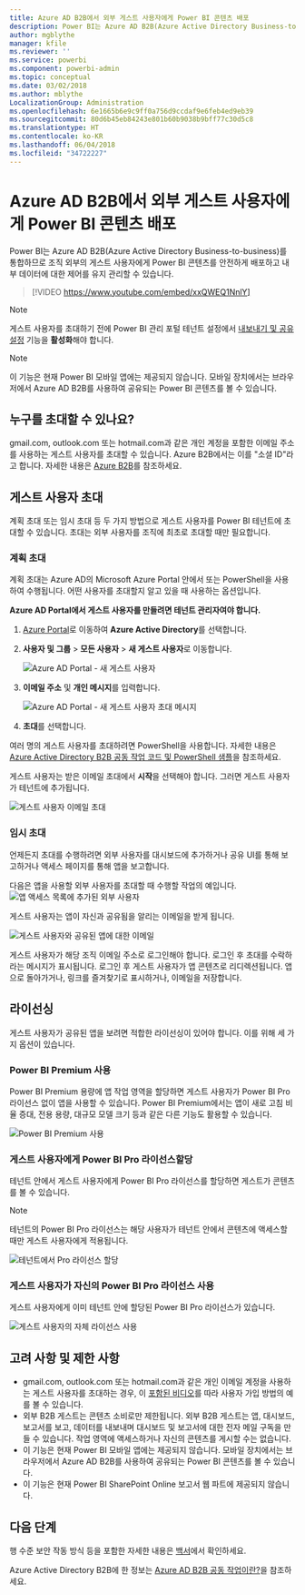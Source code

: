 ```yaml
---
title: Azure AD B2B에서 외부 게스트 사용자에게 Power BI 콘텐츠 배포
description: Power BI는 Azure AD B2B(Azure Active Directory Business-to-business)를 통합하므로 조직 외부의 게스트 사용자에게 Power BI 콘텐츠를 안전하게 배포할 수 있습니다.
author: mgblythe
manager: kfile
ms.reviewer: ''
ms.service: powerbi
ms.component: powerbi-admin
ms.topic: conceptual
ms.date: 03/02/2018
ms.author: mblythe
LocalizationGroup: Administration
ms.openlocfilehash: 6e1665b6e9c9ff0a756d9ccdaf9e6feb4ed9eb39
ms.sourcegitcommit: 80d6b45eb84243e801b60b9038b9bff77c30d5c8
ms.translationtype: HT
ms.contentlocale: ko-KR
ms.lasthandoff: 06/04/2018
ms.locfileid: "34722227"
---
```

# <a name="distribute-power-bi-content-to-external-guest-users-with-azure-ad-b2b"></a>Azure AD B2B에서 외부 게스트 사용자에게 Power BI 콘텐츠 배포

Power BI는 Azure AD B2B(Azure Active Directory Business-to-business)를 통합하므로 조직 외부의 게스트 사용자에게 Power BI 콘텐츠를 안전하게 배포하고 내부 데이터에 대한 제어를 유지 관리할 수 있습니다.

> [!VIDEO https://www.youtube.com/embed/xxQWEQ1NnlY]

> [!NOTE]
> 게스트 사용자를 초대하기 전에 Power BI 관리 포털 테넌트 설정에서 [내보내기 및 공유 설정](service-admin-portal.md#export-and-sharing-settings) 기능을 **활성화**해야 합니다.

> [!NOTE]
> 이 기능은 현재 Power BI 모바일 앱에는 제공되지 않습니다. 모바일 장치에서는 브라우저에서 Azure AD B2B를 사용하여 공유되는 Power BI 콘텐츠를 볼 수 있습니다. 

## <a name="who-can-you-invite"></a>누구를 초대할 수 있나요?

gmail.com, outlook.com 또는 hotmail.com과 같은 개인 계정을 포함한 이메일 주소를 사용하는 게스트 사용자를 초대할 수 있습니다. Azure B2B에서는 이를 "소셜 ID"라고 합니다. 자세한 내용은 [Azure B2B](https://docs.microsoft.com/azure/active-directory/active-directory-b2b-what-is-azure-ad-b2b)를 참조하세요.

## <a name="invite-guest-users"></a>게스트 사용자 초대 

계획 초대 또는 임시 초대 등 두 가지 방법으로 게스트 사용자를 Power BI 테넌트에 초대할 수 있습니다. 초대는 외부 사용자를 조직에 최초로 초대할 때만 필요합니다.

### <a name="planned-invites"></a>계획 초대

계획 초대는 Azure AD의 Microsoft Azure Portal 안에서 또는 PowerShell을 사용하여 수행됩니다. 어떤 사용자를 초대할지 알고 있을 때 사용하는 옵션입니다. 

**Azure AD Portal에서 게스트 사용자를 만들려면 테넌트 관리자여야 합니다.**

1. [Azure Portal](https://portal.azure.com)로 이동하여 **Azure Active Directory**를 선택합니다.

2. **사용자 및 그룹** > **모든 사용자** > **새 게스트 사용자**로 이동합니다.

    ![Azure AD Portal - 새 게스트 사용자](media/service-admin-azure-ad-b2b/azuread-portal-new-guest-user.png)

3. **이메일 주소** 및 **개인 메시지**를 입력합니다.

    ![Azure AD Portal - 새 게스트 사용자 초대 메시지](media/service-admin-azure-ad-b2b/azuread-portal-invite-message.png)

4. **초대**를 선택합니다.

여러 명의 게스트 사용자를 초대하려면 PowerShell을 사용합니다. 자세한 내용은 [Azure Active Directory B2B 공동 작업 코드 및 PowerShell 샘플](https://docs.microsoft.com/azure/active-directory/b2b/code-samples)을 참조하세요.

게스트 사용자는 받은 이메일 초대에서 **시작**을 선택해야 합니다. 그러면 게스트 사용자가 테넌트에 추가됩니다.

![게스트 사용자 이메일 초대](media/service-admin-azure-ad-b2b/guest-user-invite-email.png)

### <a name="ad-hoc-invites"></a>임시 초대

언제든지 초대를 수행하려면 외부 사용자를 대시보드에 추가하거나 공유 UI를 통해 보고하거나 액세스 페이지를 통해 앱을 보고합니다.

다음은 앱을 사용할 외부 사용자를 초대할 때 수행할 작업의 예입니다.
![앱 액세스 목록에 추가된 외부 사용자](media/service-admin-azure-ad-b2b/power-bi-app-access.png)

게스트 사용자는 앱이 자신과 공유됨을 알리는 이메일을 받게 됩니다.

![게스트 사용자와 공유된 앱에 대한 이메일](media/service-admin-azure-ad-b2b/guest-user-invite-email2.png)

게스트 사용자가 해당 조직 이메일 주소로 로그인해야 합니다. 로그인 후 초대를 수락하라는 메시지가 표시됩니다. 로그인 후 게스트 사용자가 앱 콘텐츠로 리디렉션됩니다. 앱으로 돌아가거나, 링크를 즐겨찾기로 표시하거나, 이메일을 저장합니다.

## <a name="licensing"></a>라이선싱

게스트 사용자가 공유된 앱을 보려면 적합한 라이선싱이 있어야 합니다. 이를 위해 세 가지 옵션이 있습니다.

### <a name="use-power-bi-premium"></a>Power BI Premium 사용

Power BI Premium 용량에 앱 작업 영역을 할당하면 게스트 사용자가 Power BI Pro 라이선스 없이 앱을 사용할 수 있습니다. Power BI Premium에서는 앱이 새로 고침 비율 증대, 전용 용량, 대규모 모델 크기 등과 같은 다른 기능도 활용할 수 있습니다.

![Power BI Premium 사용](media/service-admin-azure-ad-b2b/license-approach1.png)

### <a name="assign-power-bi-pro-license-to-guest-user"></a>게스트 사용자에게 Power BI Pro 라이선스할당

테넌트 안에서 게스트 사용자에게 Power BI Pro 라이선스를 할당하면 게스트가 콘텐츠를 볼 수 있습니다.

> [!NOTE]
> 테넌트의 Power BI Pro 라이선스는 해당 사용자가 테넌트 안에서 콘텐츠에 액세스할 때만 게스트 사용자에게 적용됩니다.

![테넌트에서 Pro 라이선스 할당](media/service-admin-azure-ad-b2b/license-approach2.png)

### <a name="guest-user-brings-their-own-power-bi-pro-license"></a>게스트 사용자가 자신의 Power BI Pro 라이선스 사용

게스트 사용자에게 이미 테넌트 안에 할당된 Power BI Pro 라이선스가 있습니다.

![게스트 사용자의 자체 라이선스 사용](media/service-admin-azure-ad-b2b/license-approach3.png)

## <a name="considerations-and-limitations"></a>고려 사항 및 제한 사항

* gmail.com, outlook.com 또는 hotmail.com과 같은 개인 이메일 계정을 사용하는 게스트 사용자를 초대하는 경우, 이 [포함된 비디오](https://docs.microsoft.com/azure/active-directory/active-directory-b2b-redemption-experience)를 따라 사용자 가입 방법의 예를 볼 수 있습니다.
* 외부 B2B 게스트는 콘텐츠 소비로만 제한됩니다. 외부 B2B 게스트는 앱, 대시보드, 보고서를 보고, 데이터를 내보내며 대시보드 및 보고서에 대한 전자 메일 구독을 만들 수 있습니다. 작업 영역에 액세스하거나 자신의 콘텐츠를 게시할 수는 없습니다.
* 이 기능은 현재 Power BI 모바일 앱에는 제공되지 않습니다. 모바일 장치에서는 브라우저에서 Azure AD B2B를 사용하여 공유되는 Power BI 콘텐츠를 볼 수 있습니다.
* 이 기능은 현재 Power BI SharePoint Online 보고서 웹 파트에 제공되지 않습니다.

## <a name="next-steps"></a>다음 단계

행 수준 보안 작동 방식 등을 포함한 자세한 내용은 [백서](https://aka.ms/powerbi-b2b-whitepaper)에서 확인하세요.

Azure Active Directory B2B에 한 정보는 [Azure AD B2B 공동 작업이란?](https://docs.microsoft.com/azure/active-directory/active-directory-b2b-what-is-azure-ad-b2b)을 참조하세요.
